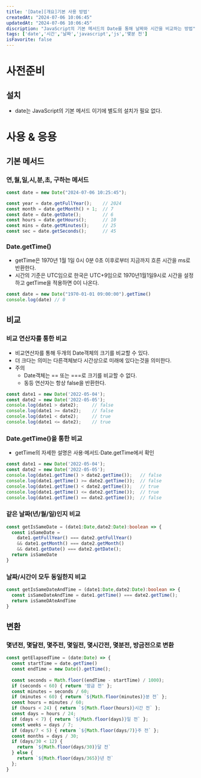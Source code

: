 ```yaml
---
title: '[Date][개요]기본 사용 방법'
createdAt: "2024-07-06 10:06:45"
updatedAt: "2024-07-06 10:06:45"
discription: "JavaScript의 기본 메서드의 Date를 통해 날짜와 시간을 비교하는 방법"
tags: ['date','시간','날짜','javascript','js','몇분 전']
isFavorite: false
---
```




# 사전준비
## 설치
- date는 JavaScript의 기본 메서드 이기에 별도의 설치가 필요 없다.



# 사용 & 응용
## 기본 메서드
### 연,월,일,시,분,초, 구하는 메서드
```js
const date = new Date("2024-07-06 10:25:45");

const year = date.getFullYear();    // 2024
const month = date.getMonth() + 1;  // 7
const date = date.getDate();        // 6
const hours = date.getHours();      // 10
const mins = date.getMinutes();     // 25
const sec = date.getSeconds();      // 45
```
### Date.getTime()
- getTime은 1970년 1월 1일 0시 0분 0초 이후로부터 지금까지 흐른 시간을 ms로 반환한다.
- 시간의 기준은 UTC임으로 한국은 UTC+9임으로 1970년1월1일9시로 시간을 설정하고 getTime을 적용하면 0이 나온다.
```js
const date = new Date("1970-01-01 09:00:00").getTime()
console.log(date) // 0
```
## 비교
### 비교 연산자를 통한 비교
- 비교연산자를 통해 두개의 Date객체의 크기를 비교할 수 있다.
- 더 크다는 의미는 다른객체보다 시간상으로 미래에 있다는것을 의미한다.
- 주의
  - Date객체는 == 또는 ===로 크기를 비교할 수 없다.
  - 동등 연산자는 항상 false을 반환한다.
```js
const date1 = new Date('2022-05-04'); 
const date2 = new Date('2022-05-05'); 
console.log(date1 > date2);     // false
console.log(date1 >= date2);    // false
console.log(date1 < date2);     // true
console.log(date1 <= date2);    // true
```
### Date.getTime()을 통한 비교
- getTime의 자세한 설명은 사용·메서드·Date.getTime에서 확인
```js
const date1 = new Date('2022-05-04'); 
const date2 = new Date('2022-05-05'); 
console.log(date1.getTime() > date2.getTime());   // false
console.log(date1.getTime() >= date2.getTime());  // false
console.log(date1.getTime() < date2.getTime());   // true
console.log(date1.getTime() <= date2.getTime());  // true
console.log(date1.getTime() == date2.getTime());  // false
```
### 같은 날짜(년/월/일)인지 비교
```ts
const getIsSameDate = (date1:Date,date2:Date):boolean => {
  const isSameDate = 
    date1.getFullYear() === date2.getFullYear()
    && date1.getMonth() === date2.getMonth() 
    && date1.getDate() === date2.getDate();
  return isSameDate
}
```
### 날짜/시간이 모두 동일한지 비교
```ts
const getIsSameDateAndTime = (date1:Date,date2:Date):boolean => {
  const isSameDateAndTime = date1.getTime() === date2.getTime(); 
  return isSameDAteAndTime
}
```
## 변환
### 몇년전, 몇달전, 몇주전, 몇일전, 몇시간전, 몇분전, 방금전으로 변환
```ts
const getElapsedTime = (date:Date) => {
  const startTime = date.getTime()
  const endTime = new Date().getTime();
  
  const seconds = Math.floor((endTime - startTime) / 1000);
  if (seconds < 60) { return '방금 전' };
  const minutes = seconds / 60;
  if (minutes < 60) { return `${Math.floor(minutes)}분 전` };
  const hours = minutes / 60;
  if (hours < 24) { return `${Math.floor(hours)}시간 전` };
  const days = hours / 24;
  if (days < 7) { return `${Math.floor(days)}일 전` };
  const weeks = days / 7;
  if (days/7 < 5) { return `${Math.floor(days/7)}주 전` };
  const months = days / 30;
  if (days/30 < 12) {
    return `${Math.floor(days/30)}달 전`
  } else {
    return `${Math.floor(days/365)}년 전`
  };
}
```